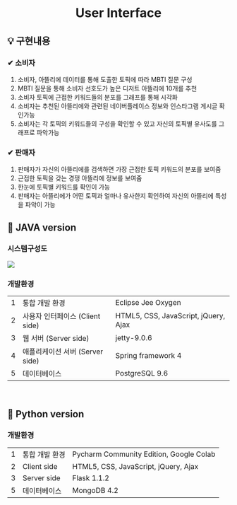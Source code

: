 <h1 align="center">User Interface</h1>
<h2>💡 구현내용</h2>
<h3>✔ 소비자</h3>
<ol>
<li>소비자, 아뜰리에 데이터를 통해 도출한 토픽에 따라 MBTI 질문 구성</li>
<li>MBTI 질문을 통해 소비자 선호도가 높은 디저트 아뜰리에 10개를 추천</li>
<li>소비자 토픽에 근접한 키워드들의 분포를 그래프를 통해 시각화</li>
<li>소비자는 추천된 아뜰리에와 관련된 네이버플레이스 정보와 인스타그램 게시글 확인가능</li>
<li>소비자는 각 토픽의 키워드들의 구성을 확인할 수 있고 자신의 토픽별 유사도를 그래프로 파악가능</li>
</ol>
<h3>✔ 판매자</h3>
<ol>
<li>판매자가 자신의 아뜰리에를 검색하면 가장 근접한 토픽 키워드의 분포를 보여줌</li>
<li>근접한 토픽을 갖는 경쟁 아뜰리에 정보를 보여줌</li>
<li>한눈에 토픽별 키워드를 확인이 가능</li>
<li>판매자는 아뜰리에가 어떤 토픽과 얼마나 유사한지 확인하여 자신의 아뜰리에 특성을 파악이 가능</li>
</ol>
<h2>🔶 JAVA version</h2>
<h3>시스템구성도</h3>
<img src='https://ifh.cc/g/4HyY2U.png' border='0'>
<h3>개발환경</h3>
<table>
<tr><td>1</td><td>통합 개발 환경</td><td>Eclipse Jee Oxygen</td></tr>
<tr><td>2</td><td>사용자 인터페이스 (Client side)</td><td>HTML5, CSS, JavaScript, jQuery, Ajax</td></tr>
<tr><td>3</td><td>웹 서버 (Server side)</td><td>jetty-9.0.6</td></tr>
<tr><td>4</td><td>애플리케이션 서버 (Server side)</td><td>Spring framework 4</td></tr>
<tr><td>5</td><td>데이터베이스</td><td>PostgreSQL 9.6</td></tr>
</table>
<br>
<h2>🔷 Python version</h2>
<h3>개발환경</h3>
<table>
<tr><td>1</td><td>통합 개발 환경</td><td>Pycharm Community Edition, Google Colab</td></tr>
<tr><td>2</td><td>Client side</td><td>HTML5, CSS, JavaScript, jQuery, Ajax</td></tr>
<tr><td>3</td><td>Server side</td><td>Flask 1.1.2</td></tr>
<tr><td>5</td><td>데이터베이스</td><td>MongoDB 4.2</td></tr>
</table>